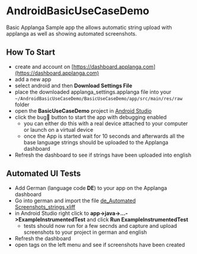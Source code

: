 # AndroidBasicUseCaseDemo
Basic Applanga Sample app the allows automatic string upload with applanga as well as showing automated screenshots.

## How To Start

* create and account on [https://dashboard.applanga.com](https://dashboard.applanga.com)
* add a new app
* select android and then **Download Settings File** 
* place the downloaded applanga_settings.applanga file into your `~/AndroidBasicUseCaseDemo/BasicUseCaseDemo/app/src/main/res/raw` folder
* open the **BasicUseCaseDemo** project in [Android Studio](https://developer.android.com/studio)
* click the bug🐞 button to start the app with debugging enabled
	* you can either do this with a real device attached to your computer or launch on a virtual device
	* once the App is started wait for 10 seconds and afterwards all the base language strings should be uploaded to the Applanga dashboard
* Refresh the dashboard to see if strings have been uploaded into english

## Automated UI Tests

* Add German (language code **DE**) to your app on the Applanga dashboard
* Go into german and import the file [de_Automated Screenshots_strings.xliff](https://raw.githubusercontent.com/applanga/AndroidBasicUseCaseDemo/master/de_Automated%20Screenshots_strings.xliff)
* in Android Studio right click to **app->java->...->ExampleInstrumentedTest** and click **Run ExampleInstrumentedTest**
	* tests should now run for a few secnds and capture and upload screenshots to your project in german and english
* Refresh the dashboard
* open tags on the left menu and see if screenshots have been created



 
